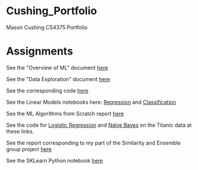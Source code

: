 # Cushing_Portfolio
 Mason Cushing CS4375 Portfolio
 
# Assignments
 See the "Overview of ML" document [here](Overview_Of_ML.pdf)
 
 See the "Data Exploration" document [here](Data_Exploration.pdf)
 
 See the corresponding code [here](statistics.cpp)
 
 See the Linear Models notebooks here: [Regression](Regression.pdf) and [Classification](Classification.pdf)

 See the ML Algorithms from Scratch report [here](ML_Algorithms_From_Scratch.pdf)
 
 See the code for [Logistic Regression](logistic_regression.cpp) and [Naïve Bayes](naive_bayes.cpp) on the Titanic data at these links.
 
 See the report corresponding to my part of the Similarity and Ensemble group project [here](Project_2_Classification.pdf)

 See the SKLearn Python notebook [here](SKLearn_Example.pdf)
